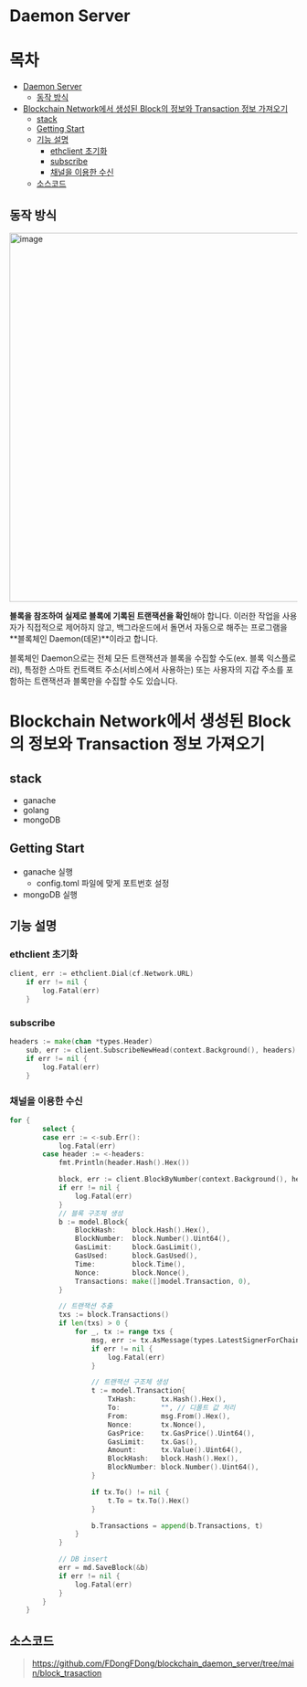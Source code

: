 

# Daemon Server

# 목차
- [Daemon Server](#daemon-server)
	- [동작 방식](#동작-방식)
- [Blockchain Network에서 생성된 Block의 정보와 Transaction 정보 가져오기](#blockchain-network에서-생성된-block의-정보와-transaction-정보-가져오기)
	- [stack](#stack)
	- [Getting Start](#getting-start)
	- [기능 설명](#기능-설명)
		- [ethclient 초기화](#ethclient-초기화)
		- [subscribe](#subscribe)
		- [채널을 이용한 수신](#채널을-이용한-수신)
	- [소스코드](#소스코드)

## 동작 방식
<img width="646" alt="image" src="https://user-images.githubusercontent.com/20445415/218470011-794318af-4199-4444-8c84-923df245d05d.png">

**블록을 참조하여 실제로 블록에 기록된 트랜잭션을 확인**해야 합니다. 이러한 작업을 사용자가 직접적으로 제어하지 않고, 백그라운드에서 돌면서 자동으로 해주는 프로그램을 **블록체인 Daemon(데몬)**이라고 합니다.

블록체인 Daemon으로는 전체 모든 트랜잭션과 블록을 수집할 수도(ex. 블록 익스플로러), 특정한 스마트 컨트랙트 주소(서비스에서 사용하는) 또는 사용자의 지갑 주소를 포함하는 트랜잭션과 블록만을 수집할 수도 있습니다.

# Blockchain Network에서 생성된 Block의 정보와 Transaction 정보 가져오기

## stack
- ganache
- golang
- mongoDB

## Getting Start

- ganache 실행
  - config.toml 파일에 맞게 포트번호 설정
- mongoDB 실행

## 기능 설명

### ethclient 초기화

```go
client, err := ethclient.Dial(cf.Network.URL)
	if err != nil {
		log.Fatal(err)
	}
```

### subscribe

```go
headers := make(chan *types.Header)
	sub, err := client.SubscribeNewHead(context.Background(), headers)
	if err != nil {
		log.Fatal(err)
	}
```

### 채널을 이용한 수신

```go
for {
		select {
		case err := <-sub.Err():
			log.Fatal(err)
		case header := <-headers:
			fmt.Println(header.Hash().Hex())

			block, err := client.BlockByNumber(context.Background(), header.Number)
			if err != nil {
				log.Fatal(err)
			}
			// 블록 구조체 생성
			b := model.Block{
				BlockHash:    block.Hash().Hex(),
				BlockNumber:  block.Number().Uint64(),
				GasLimit:     block.GasLimit(),
				GasUsed:      block.GasUsed(),
				Time:         block.Time(),
				Nonce:        block.Nonce(),
				Transactions: make([]model.Transaction, 0),
			}

			// 트랜잭션 추출
			txs := block.Transactions()
			if len(txs) > 0 {
				for _, tx := range txs {
					msg, err := tx.AsMessage(types.LatestSignerForChainID(tx.ChainId()), block.BaseFee())
					if err != nil {
						log.Fatal(err)
					}

					// 트랜잭션 구조체 생성
					t := model.Transaction{
						TxHash:      tx.Hash().Hex(),
						To:          "", // 디폴트 값 처리
						From:        msg.From().Hex(),
						Nonce:       tx.Nonce(),
						GasPrice:    tx.GasPrice().Uint64(),
						GasLimit:    tx.Gas(),
						Amount:      tx.Value().Uint64(),
						BlockHash:   block.Hash().Hex(),
						BlockNumber: block.Number().Uint64(),
					}

					if tx.To() != nil {
						t.To = tx.To().Hex()
					}

					b.Transactions = append(b.Transactions, t)
				}
			}

			// DB insert
			err = md.SaveBlock(&b)
			if err != nil {
				log.Fatal(err)
			}
		}
	}
```
## 소스코드
> <https://github.com/FDongFDong/blockchain_daemon_server/tree/main/block_trasaction>
